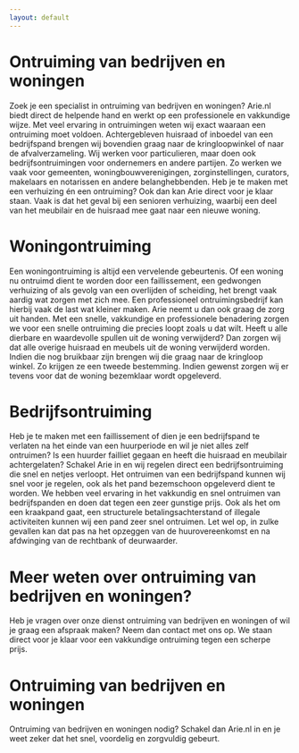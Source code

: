 ```yaml
---
layout: default
---
```



# Ontruiming van bedrijven en woningen 

Zoek je een specialist in ontruiming van bedrijven en woningen? Arie.nl biedt direct de helpende hand en werkt op een professionele en vakkundige wijze. 
Met veel ervaring in ontruimingen weten wij exact waaraan een ontruiming moet voldoen. 
Achtergebleven huisraad of inboedel van een bedrijfspand brengen wij bovendien graag naar de kringloopwinkel of naar de afvalverzameling. 
Wij werken voor particulieren, maar doen ook bedrijfsontruimingen voor ondernemers en andere partijen. 
Zo werken we vaak voor gemeenten, woningbouwverenigingen, zorginstellingen, curators, makelaars en notarissen en andere belanghebbenden. 
Heb je te maken met een verhuizing én een ontruiming? Ook dan kan Arie direct voor je klaar staan. 
Vaak is dat het geval bij een senioren verhuizing, waarbij een deel van het meubilair en de huisraad mee gaat naar een nieuwe woning. 

# Woningontruiming 

Een woningontruiming is altijd een vervelende gebeurtenis. 
Of een woning nu ontruimd dient te worden door een faillissement, een gedwongen verhuizing of als gevolg van een overlijden of scheiding, 
het brengt vaak aardig wat zorgen met zich mee. Een professioneel ontruimingsbedrijf kan hierbij vaak de last wat kleiner maken. 
Arie neemt u dan ook graag de zorg uit handen. Met een snelle, vakkundige en professionele benadering zorgen we voor een snelle ontruiming die precies loopt zoals u dat wilt. 
Heeft u alle dierbare en waardevolle spullen uit de woning verwijderd? Dan zorgen wij dat alle overige huisraad en meubels uit de woning verwijderd worden. 
Indien die nog bruikbaar zijn brengen wij die graag naar de kringloop winkel. Zo krijgen ze een tweede bestemming. 
Indien gewenst zorgen wij er tevens voor dat de woning bezemklaar wordt opgeleverd. 

# Bedrijfsontruiming

Heb je te maken met een faillissement of dien je een bedrijfspand te verlaten na het einde van een huurperiode en wil je niet alles zelf ontruimen? 
Is een huurder failliet gegaan en heeft die huisraad en meubilair achtergelaten? 
Schakel Arie in en wij regelen direct een bedrijfsontruiming die snel en netjes verloopt. 
Het ontruimen van een bedrijfspand kunnen wij snel voor je regelen, ook als het pand bezemschoon opgeleverd dient te worden. 
We hebben veel ervaring in het vakkundig en snel ontruimen van bedrijfspanden en doen dat tegen een zeer gunstige prijs. 
Ook als het om een kraakpand gaat, een structurele betalingsachterstand of illegale activiteiten kunnen wij een pand zeer snel ontruimen. 
Let wel op, in zulke gevallen kan dat pas na het opzeggen van de huurovereenkomst en na afdwinging van de rechtbank of deurwaarder. 

# Meer weten over ontruiming van bedrijven en woningen? 

Heb je vragen over onze dienst ontruiming van bedrijven en woningen of wil je graag een afspraak maken? Neem dan contact met ons op. 
We staan direct voor je klaar voor een vakkundige ontruiming tegen een scherpe prijs. 

# Ontruiming van bedrijven en woningen

Ontruiming van bedrijven en woningen nodig? Schakel dan Arie.nl in en je weet zeker dat het snel, voordelig en zorgvuldig gebeurt.
